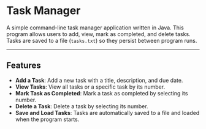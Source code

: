 # Task Manager

A simple command-line task manager application written in Java. This program allows users to add, view, mark as completed, and delete tasks. Tasks are saved to a file (`tasks.txt`) so they persist between program runs.

---

## Features

- **Add a Task**: Add a new task with a title, description, and due date.
- **View Tasks**: View all tasks or a specific task by its number.
- **Mark Task as Completed**: Mark a task as completed by selecting its number.
- **Delete a Task**: Delete a task by selecting its number.
- **Save and Load Tasks**: Tasks are automatically saved to a file and loaded when the program starts.
